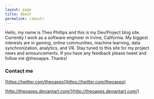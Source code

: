 ```yaml
---
layout: page
title: About
permalink: /about/
---
```


Hello, my name is Theo Phillips and this is my Dev/Project blog site. Currently I work as a software engineer in Irvine, California. My biggest interests are in gaming, online communities, machine learning, data synchronization, analytics, and VR. Stay tuned to this site for my project news and announcements. If you have any feedback please tweet and follow me @theoapps. Thanks!

### Contact me

[https://twitter.com/theoapps](https://twitter.com/theoapps)

[http://theoapps.deviantart.com/](http://theoapps.deviantart.com/)
